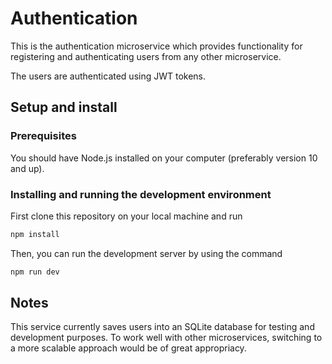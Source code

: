 # Authentication

This is the authentication microservice which provides functionality for registering and authenticating users from any other microservice.

The users are authenticated using JWT tokens.

## Setup and install

### Prerequisites

You should have Node.js installed on your computer (preferably version 10 and up).

### Installing and running the development environment

First clone this repository on your local machine and run
```bash
npm install
```
Then, you can run the development server by using the command
```bash
npm run dev
```

## Notes

This service currently saves users into an SQLite database for testing and development purposes. To work well with other microservices, switching to a more scalable approach would be of great appropriacy.
